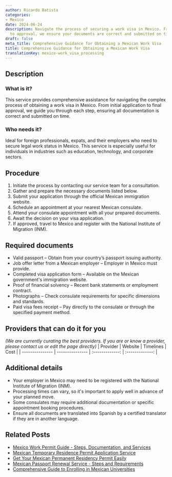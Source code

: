 ```yaml
---
author: Ricardo Batista
categories:
- Mexico
date: 2024-06-24
description: Navigate the process of securing a work visa in Mexico. From application
  to approval, we ensure your documents are correct and submitted on time.
draft: false
meta_title: Comprehensive Guidance for Obtaining a Mexican Work Visa
title: Comprehensive Guidance for Obtaining a Mexican Work Visa
translationKey: mexico-work_visa_processing
---
```



## Description
### What is it?
This service provides comprehensive assistance for navigating the complex process of obtaining a work visa in Mexico. From initial application to final approval, we guide you through each step, ensuring all documentation is correct and submitted on time.

### Who needs it?
Ideal for foreign professionals, expats, and their employers who need to secure legal work status in Mexico. This service is especially useful for individuals in industries such as education, technology, and corporate sectors.

## Procedure

1. Initiate the process by contacting our service team for a consultation.
2. Gather and prepare the necessary documents listed below.
3. Submit your application through the official Mexican immigration website.
4. Schedule an appointment at your nearest Mexican consulate.
5. Attend your consulate appointment with all your prepared documents.
6. Await the decision on your visa application.
7. If approved, travel to Mexico and register with the National Institute of Migration (INM).


## Required documents

- Valid passport – Obtain from your country’s passport issuing authority.
- Job offer letter from a Mexican employer – Employer in Mexico must provide.
- Completed visa application form – Available on the Mexican government's immigration website.
- Proof of financial solvency – Recent bank statements or employment contract.
- Photographs – Check consulate requirements for specific dimensions and standards.
- Paid visa fees receipt – Pay directly to the consulate or through the specified payment method.


## Providers that can do it for you
_(We are currently curating the best providers. If you are or know a provider, please contact us or edit the page directly)_
| Provider        |     Website     |     Timelines    |       Cost      |
| --------------- | --------------- |  :-------------: | :-------------: |

## Additional details

- Your employer in Mexico may need to be registered with the National Institute of Migration (INM).
- Processing times can vary, so it's important to apply well in advance of your planned move.
- Some consulates may require additional documentation or specific appointment booking procedures.
- Ensure all documents are translated into Spanish by a certified translator if they are in another language.

## Related Posts

- [Mexico Work Permit Guide - Steps, Documentation, and Services](https://tramitit.com/guides/mexico/work_permit/)
- [Mexican Temporary Residence Permit Application Service](https://tramitit.com/guides/mexico/temporary_residence_permit/)
- [Get Your Mexican Permanent Residency Permit Easily](https://tramitit.com/guides/mexico/permanent_residence_permit/)
- [Mexican Passport Renewal Service - Steps and Requirements](https://tramitit.com/guides/mexico/mexican_passport/)
- [Comprehensive Guide to Enrolling in Mexican Universities](https://tramitit.com/guides/mexico/higher_education_enrollment/)
